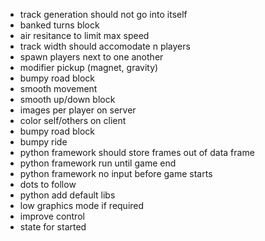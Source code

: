 * track generation should not go into itself
* banked turns block
* air resitance to limit max speed
* track width should accomodate n players
* spawn players next to one another
* modifier pickup (magnet, gravity)
* bumpy road block
* smooth movement
* smooth up/down block
* images per player on server
* color self/others on client
* bumpy road block
* bumpy ride
* python framework should store frames out of data frame
* python framework run until game end
* python framework no input before game starts
* dots to follow
* python add default libs
* low graphics mode if required
* improve control
* state for started
